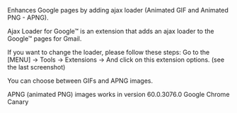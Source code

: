 Enhances Google pages by adding ajax loader (Animated GIF and Animated PNG - APNG).

Ajax Loader for Google™ is an extension that adds an ajax loader to the Google™ pages for Gmail.

If you want to change the loader, please follow these steps:
Go to the [MENU] -> Tools -> Extensions -> And click on this extension options.
(see the last screenshot) 

You can choose between GIFs and APNG images.

APNG (animated PNG) images works in version 60.0.3076.0 Google Chrome Canary
